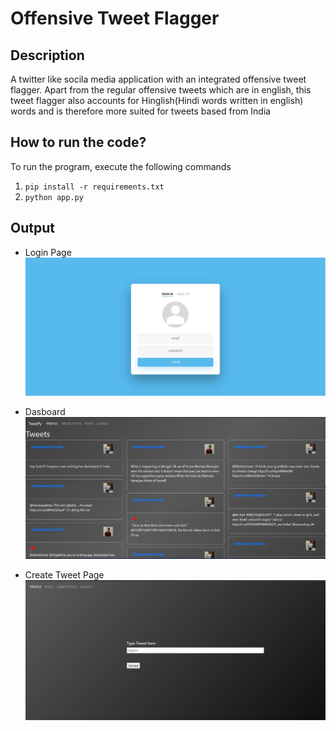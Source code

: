 # Offensive Tweet Flagger

## Description
A twitter like socila media application with an integrated offensive tweet flagger. Apart from the regular offensive tweets which are in english, this tweet flagger also accounts for Hinglish(Hindi words written in english) words and is therefore more suited for tweets based from India

## How to run the code?
To run the program, execute the following commands
1. `pip install -r requirements.txt`
2. `python app.py`

## Output

- Login Page
![login](./output/login.png)

- Dasboard
![dashboard](./output/dashboard.png)

- Create Tweet Page
![add_tweet](./output/tweet.png)
